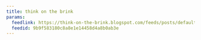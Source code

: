 ```yaml
---
title: think on the brink
params:
  feedlink: https://think-on-the-brink.blogspot.com/feeds/posts/default?alt=rss
  feedid: 9b9f583180c8a8e1e14458d4a8b0ab3e
---
```

